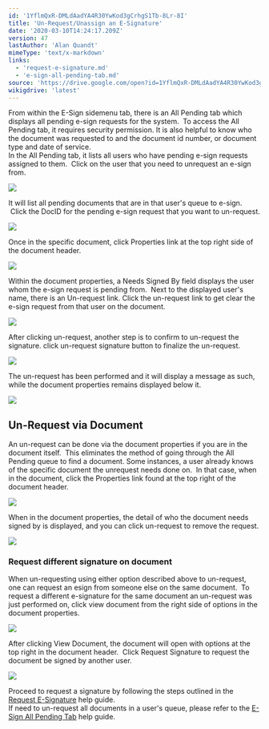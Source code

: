 ```yaml
---
id: '1YflmQxR-DMLdAadYA4R30YwKod3gCrhgS1Tb-8Lr-8I'
title: 'Un-Request/Unassign an E-Signature'
date: '2020-03-10T14:24:17.209Z'
version: 47
lastAuthor: 'Alan Quandt'
mimeType: 'text/x-markdown'
links:
  - 'request-e-signature.md'
  - 'e-sign-all-pending-tab.md'
source: 'https://drive.google.com/open?id=1YflmQxR-DMLdAadYA4R30YwKod3gCrhgS1Tb-8Lr-8I'
wikigdrive: 'latest'
---
```

From within the E-Sign sidemenu tab, there is an All Pending tab which displays all pending e-sign requests for the system.  To access the All Pending tab, it requires security permission. It is also helpful to know who the document was requested to and the document id number, or document type and date of service.  
In the All Pending tab, it lists all users who have pending e-sign requests assigned to them.  Click on the user that you need to unrequest an e-sign from.


![](../un-request-unassign-an-e-signature.assets/24a467b16ee736d52bae0e68fd06a021.png)


It will list all pending documents that are in that user's queue to e-sign.  Click the DocID for the pending e-sign request that you want to un-request.


![](../un-request-unassign-an-e-signature.assets/f611cfc52a968eb0d397a8d1a5004121.png)


Once in the specific document, click Properties link at the top right side of the document header.


![](../un-request-unassign-an-e-signature.assets/df6a489b1eb9f2009465c8706e63ed8b.png)


Within the document properties, a Needs Signed By field displays the user whom the e-sign request is pending from.  Next to the displayed user's name, there is an Un-request link. Click the un-request link to get clear the e-sign request from that user on the document.


![](../un-request-unassign-an-e-signature.assets/48e6b587b4b0c2600118555e1575eb86.png)


After clicking un-request, another step is to confirm to un-request the signature. click un-request signature button to finalize the un-request.


![](../un-request-unassign-an-e-signature.assets/15be592da0334baa291d3bf733ed9d00.png)


The un-request has been performed and it will display a message as such, while the document properties remains displayed below it.


![](../un-request-unassign-an-e-signature.assets/61ea869a73572908db450c09f67a724d.png)




## **Un-Request via Document**

An un-request can be done via the document properties if you are in the document itself.  This eliminates the method of going through the All Pending queue to find a document. Some instances, a user already knows of the specific document the unrequest needs done on.  In that case, when in the document, click the Properties link found at the top right of the document header.


![](../un-request-unassign-an-e-signature.assets/1727a829f0888614d055cd349a7dc999.png)


When in the document properties, the detail of who the document needs signed by is displayed, and you can click un-request to remove the request.


![](../un-request-unassign-an-e-signature.assets/858718b35075e491e490a5cddd8c480c.png)


### **Request different signature on document**

When un-requesting using either option described above to un-request, one can request an esign from someone else on the same document.  To request a different e-signature for the same document an un-request was just performed on, click view document from the right side of options in the document properties.


![](../un-request-unassign-an-e-signature.assets/2cf3451bf35683dc0c79bd822ee635fc.png)


After clicking View Document, the document will open with options at the top right in the document header.  Click Request Signature to request the document be signed by another user.


![](../un-request-unassign-an-e-signature.assets/0b9feca2d4de93cb82e874d99b5668e6.png)


Proceed to request a signature by following the steps outlined in the [Request E-Signature](request-e-signature.md) help guide.  
If need to un-request all documents in a user's queue, please refer to the [E-Sign All Pending Tab](e-sign-all-pending-tab.md) help guide.

